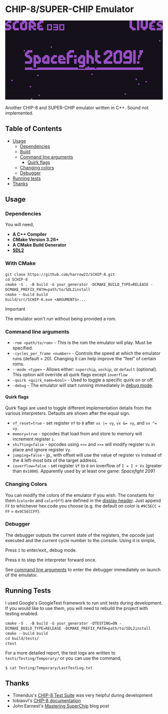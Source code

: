 # CHIP-8/SUPER-CHIP Emulator
<p align="center">
  <img alt="Spacefight 2091 demo gif" src="https://github.com/harrow22/SCHIP-8/blob/master/assets/demo.gif" />
</p>

Another CHIP-8 and SUPER-CHIP emulator written in C++. Sound not implemented.

## Table of Contents
* [Usage](#installation)
  * [Dependencies](#dependencies)
  * [Build](#build)
  * [Command line arguments](#command-line-arguments)
    * [Quirk flags](#quirk-flags)
  * [Changing colors](#changing-colors)
  * [Debugger](#debugger)
* [Running tests](#running-tests)
* [Thanks](#thanks)

## Usage
### Dependencies
You will need,
* **A C++ Compiler**
* **CMake Version 3.26+**
* **A CMake Build Generator**
* **[SDL2](https://github.com/libsdl-org/SDL)**

### With CMake
```
git clone https://github.com/harrow22/SCHIP-8.git
cd SCHIP-8
cmake -S . -B build -G your_generator -DCMAKE_BUILD_TYPE=RELEASE -DCMAKE_PREFIX_PATH=path/to/SDL2install
cmake --build build
build/src/SCHIP-8.exe <ARGUMENTS>...
```

> [!IMPORTANT]
> The emulator won't run without being provided a rom.

### Command line arguments
* `-rom <path/to/rom>` - This is the rom the emulator will play. Must be specified.
* `-cycles_per_frame <number>` - Controls the speed at which the emulator runs (default = 20). Changing it can help improve the "feel" of certain roms.
* `--mode <type>` - Allows either: `superchip`, `xochip`, or `default` (optional). This option will override all quirk flags except `ioverflow`
* `-quirk <quirk_name=bool>` - Used to toggle a specific quirk on or off.
* `-debug` - The emulator will start running immediately in [debug mode](#debugger).

#### Quirk flags
Quirk flags are used to toggle different implementation details from the various interpreters. Defaults are shown after the equal sign.

* `vf_reset=true` - set register `Vf` to `0` after `vx |= vy`, `vx &= vy`, and `vx ^= vy`.
* `memory=true` - opcodes that load from and store to memory will increment register `i`.
* `shifting=false` - opcodes using `<<=` and `>>=` will modify register `Vx` in place and ignore register `Vy`.
* `jumping=false` - jp_ with offset will use the value of register `Vx` instead of the 4 left-most bits of the target address.
* `ioverflow=false` - set register `Vf` to `0` on ioverflow of `I = I + Vx` (greater than `0x1000`). Apparently used by at least one game: *Spacefight 2091*

### Changing Colors
You can modify the colors of the emulator if you wish. The constants for them (`colorOn` and `colorOff`) are defined in the [display header](/src/display/Display.h). Just append `FF` to whichever hex code you choose (e.g. the default on color is `#9C5ECC` + `FF` = `0x9C5ECCFF`).

### Debugger
The debugger outputs the current state of the registers, the opcode just executed and the current cycle
number to the console. Using it is simple,

Press `I` to enter/exit_ debug mode.

Press `O` to step the interpreter forward once.

See [command line arguments](#command-line-arguments) to enter the debugger immediately on launch of the emulator.

## Running Tests
I used Google's GoogleTest framework to run unit tests during development. If you would like to use them, you will need to rebuild the project with testing enabled.
```
cmake -S . -B build -G your_generator -DTESTING=ON -DCMAKE_BUILD_TYPE=RELEASE -DCMAKE_PREFIX_PATH=path/to/SDL2install
cmake --build build
cd build/tests/
ctest
```

For a more detailed report, the test logs are written to `tests/Testing/Temporary/` or you can use the command,
```
$ cat Testing/Temporary/LastTestLog.txt
```

## Thanks
* Timendus's [CHIP-8 Test Suite](https://github.com/Timendus/chip8-test-suite) was very helpful during development
* tobiasvl's [CHIP-8 documentation](https://tobiasvl.github.io/blog/write-a-chip-8-emulator/)
* John Earnest's [Mastering SuperChip](http://johnearnest.github.io/Octo/docs/SuperChip.html) blog post
